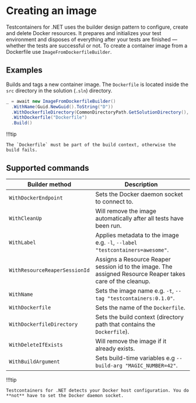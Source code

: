 # Creating an image

Testcontainers for .NET uses the builder design pattern to configure, create and delete Docker resources. It prepares and initializes your test environment and disposes of everything after your tests are finished — whether the tests are successful or not. To create a container image from a Dockerfile use `ImageFromDockerfileBuilder`.

## Examples

Builds and tags a new container image. The `Dockerfile` is located inside the `src` directory in the solution (`.sln`) directory.

```csharp
_ = await new ImageFromDockerfileBuilder()
  .WithName(Guid.NewGuid().ToString("D"))
  .WithDockerfileDirectory(CommonDirectoryPath.GetSolutionDirectory(), "src")
  .WithDockerfile("Dockerfile")
  .Build()
```

!!!tip

    The `Dockerfile` must be part of the build context, otherwise the build fails.

## Supported commands

| Builder method                | Description                                                                                                |
|-------------------------------|------------------------------------------------------------------------------------------------------------|
| `WithDockerEndpoint`          | Sets the Docker daemon socket to connect to.                                                               |
| `WithCleanUp`                 | Will remove the image automatically after all tests have been run.                                         |
| `WithLabel`                   | Applies metadata to the image e.g. `-l`, `--label "testcontainers=awesome"`.                               |
| `WithResourceReaperSessionId` | Assigns a Resource Reaper session id to the image. The assigned Resource Reaper takes care of the cleanup. |
| `WithName`                    | Sets the image name e.g. `-t`, `--tag "testcontainers:0.1.0"`.                                             |
| `WithDockerfile`              | Sets the name of the `Dockerfile`.                                                                         |
| `WithDockerfileDirectory`     | Sets the build context (directory path that contains the `Dockerfile`).                                    |
| `WithDeleteIfExists`          | Will remove the image if it already exists.                                                                |
| `WithBuildArgument`           | Sets build-time variables e.g `--build-arg "MAGIC_NUMBER=42"`.                                             |

!!!tip

    Testcontainers for .NET detects your Docker host configuration. You do **not** have to set the Docker daemon socket.
